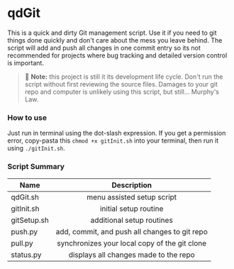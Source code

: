 <!-- https://github.com/adam-p/markdown-here/wiki/Markdown-Cheatsheet -->
<!-- https://stackedit.io/editor -->
<!-- http://www.emoji-cheat-sheet.com/ -->

qdGit
=================
This is a quick and dirty Git management script. Use it if you need to git things done quickly and don't care about the mess you leave behind. The script will add and push all changes in one commit entry so its not recommended for projects where bug tracking and detailed version control is important.

> :paperclip: **Note:** this project is still it its development life cycle. Don't run the script without first reviewing the source files. Damages to your git repo and computer is unlikely using this script, but still... Murphy's Law.


### How to use
Just run in terminal using the dot-slash expression. If you get a permission error, copy-pasta this `chmod +x gitInit.sh` into your terminal, then run it using `./gitInit.sh`.


### Script Summary

|  Name        | Description           |
| ------------- |:--------------------:|
| qdGit.sh     | menu assisted setup script |
| gitInit.sh     | initial setup routine |
| gitSetup.sh   | additional setup routines |
| push.py      | add, commit, and push all changes to git repo |
| pull.py      | synchronizes your local copy of the git clone |
| status.py      | displays all changes made to the repo |
